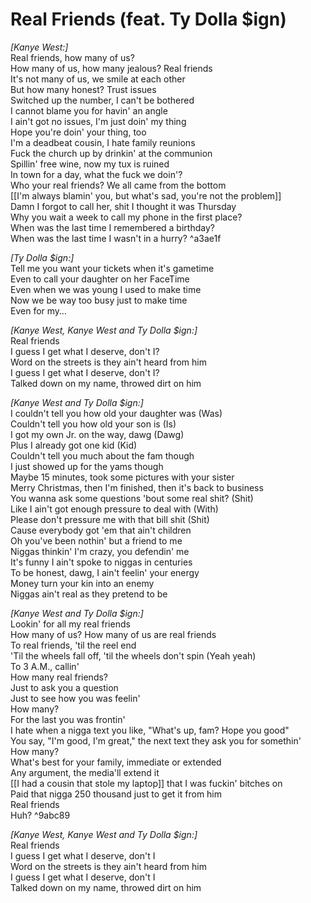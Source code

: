 # Real Friends (feat. Ty Dolla $ign)

_[Kanye West:]_  
Real friends, how many of us?  
How many of us, how many jealous? Real friends  
It's not many of us, we smile at each other  
But how many honest? Trust issues  
Switched up the number, I can't be bothered  
I cannot blame you for havin' an angle  
I ain't got no issues, I'm just doin' my thing  
Hope you're doin' your thing, too  
I'm a deadbeat cousin, I hate family reunions  
Fuck the church up by drinkin' at the communion  
Spillin' free wine, now my tux is ruined  
In town for a day, what the fuck we doin'?  
Who your real friends? We all came from the bottom  
[[I'm always blamin' you, but what's sad, you're not the problem]]  
Damn I forgot to call her, shit I thought it was Thursday  
Why you wait a week to call my phone in the first place?  
When was the last time I remembered a birthday?  
When was the last time I wasn't in a hurry? ^a3ae1f

_[Ty Dolla $ign:]_  
Tell me you want your tickets when it's gametime  
Even to call your daughter on her FaceTime  
Even when we was young I used to make time  
Now we be way too busy just to make time  
Even for my…  

_[Kanye West, Kanye West and Ty Dolla $ign:]_  
Real friends  
I guess I get what I deserve, don't I?  
Word on the streets is they ain't heard from him  
I guess I get what I deserve, don't I?  
Talked down on my name, throwed dirt on him  

_[Kanye West and Ty Dolla $ign:]_  
I couldn't tell you how old your daughter was (Was)  
Couldn't tell you how old your son is (Is)  
I got my own Jr. on the way, dawg (Dawg)  
Plus I already got one kid (Kid)  
Couldn't tell you much about the fam though  
I just showed up for the yams though  
Maybe 15 minutes, took some pictures with your sister  
Merry Christmas, then I'm finished, then it's back to business  
You wanna ask some questions 'bout some real shit? (Shit)  
Like I ain't got enough pressure to deal with (With)  
Please don't pressure me with that bill shit (Shit)  
Cause everybody got 'em that ain't children  
Oh you've been nothin' but a friend to me  
Niggas thinkin' I'm crazy, you defendin' me  
It's funny I ain't spoke to niggas in centuries  
To be honest, dawg, I ain't feelin' your energy  
Money turn your kin into an enemy  
Niggas ain't real as they pretend to be  

_[Kanye West and Ty Dolla $ign:]_  
Lookin' for all my real friends  
How many of us? How many of us are real friends  
To real friends, 'til the reel end  
'Til the wheels fall off, 'til the wheels don't spin (Yeah yeah)  
To 3 A.M., callin'  
How many real friends?  
Just to ask you a question  
Just to see how you was feelin'  
How many?  
For the last you was frontin'  
I hate when a nigga text you like, "What's up, fam? Hope you good"  
You say, "I'm good, I'm great," the next text they ask you for somethin'  
How many?  
What's best for your family, immediate or extended  
Any argument, the media'll extend it  
[[I had a cousin that stole my laptop]] that I was fuckin' bitches on  
Paid that nigga 250 thousand just to get it from him  
Real friends  
Huh?   ^9abc89

_[Kanye West, Kanye West and Ty Dolla $ign:]_  
Real friends  
I guess I get what I deserve, don't I  
Word on the streets is they ain't heard from him  
I guess I get what I deserve, don't I  
Talked down on my name, throwed dirt on him
